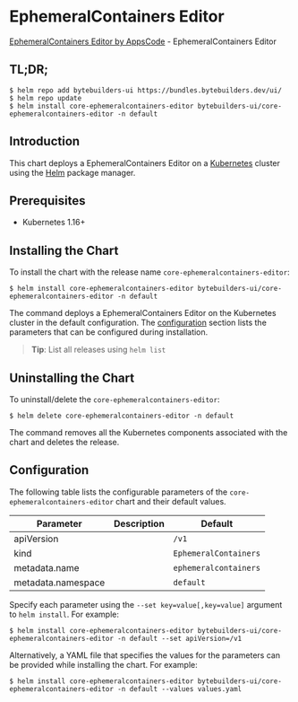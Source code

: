 # EphemeralContainers Editor

[EphemeralContainers Editor by AppsCode](https://byte.builders) - EphemeralContainers Editor

## TL;DR;

```console
$ helm repo add bytebuilders-ui https://bundles.bytebuilders.dev/ui/
$ helm repo update
$ helm install core-ephemeralcontainers-editor bytebuilders-ui/core-ephemeralcontainers-editor -n default
```

## Introduction

This chart deploys a EphemeralContainers Editor on a [Kubernetes](http://kubernetes.io) cluster using the [Helm](https://helm.sh) package manager.

## Prerequisites

- Kubernetes 1.16+

## Installing the Chart

To install the chart with the release name `core-ephemeralcontainers-editor`:

```console
$ helm install core-ephemeralcontainers-editor bytebuilders-ui/core-ephemeralcontainers-editor -n default
```

The command deploys a EphemeralContainers Editor on the Kubernetes cluster in the default configuration. The [configuration](#configuration) section lists the parameters that can be configured during installation.

> **Tip**: List all releases using `helm list`

## Uninstalling the Chart

To uninstall/delete the `core-ephemeralcontainers-editor`:

```console
$ helm delete core-ephemeralcontainers-editor -n default
```

The command removes all the Kubernetes components associated with the chart and deletes the release.

## Configuration

The following table lists the configurable parameters of the `core-ephemeralcontainers-editor` chart and their default values.

|     Parameter      | Description |        Default        |
|--------------------|-------------|-----------------------|
| apiVersion         |             | `/v1`                 |
| kind               |             | `EphemeralContainers` |
| metadata.name      |             | `ephemeralcontainers` |
| metadata.namespace |             | `default`             |


Specify each parameter using the `--set key=value[,key=value]` argument to `helm install`. For example:

```console
$ helm install core-ephemeralcontainers-editor bytebuilders-ui/core-ephemeralcontainers-editor -n default --set apiVersion=/v1
```

Alternatively, a YAML file that specifies the values for the parameters can be provided while
installing the chart. For example:

```console
$ helm install core-ephemeralcontainers-editor bytebuilders-ui/core-ephemeralcontainers-editor -n default --values values.yaml
```
